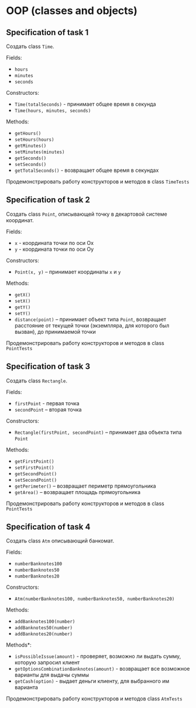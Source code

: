 # OOP (classes and objects)


## Specification of task 1
Создать class `Time`.
 
Fields:
- `hours`
- `minutes`
- `seconds`

Constructors:
- `Time(totalSeconds)` - принимает общее время в секунда
- `Time(hours, minutes, seconds)`

Methods:
- `getHours()`
- `setHours(hours)`
- `getMinutes()`
- `setMinutes(minutes)`
- `getSeconds()`
- `setSeconds()`
- `getTotalSeconds()` - возвращает общее время в секундах

Продемонстрировать работу конструкторов и методов в class `TimeTests`


## Specification of task 2
Создать class `Point`, описывающей точку в декартовой системе координат.

Fields:
- `x` - координата точки по оси Ox
- `y` - координата точки по оси Oy

Constructors:
- `Point(x, y)` – принимает координаты `x` и `y`

Methods:
- `getX()`
- `setX()`
- `getY()`
- `setY()`
- `distance(point)` – принимает объект типа `Point`, возвращает расстояние от текущей точки (экземпляра, для которого был вызван), до принимаемой точки

Продемонстрировать работу конструкторов и методов в class `PointTests` 


## Specification of task 3
Создать class `Rectangle`.

Fields:
- `firstPoint` - первая точка
- `secondPoint` – вторая точка

Constructors:
- `Rectangle(firstPoint, secondPoint)` – принимает два объекта типа `Point`

Methods:
- `getFirstPoint()`
- `setFirstPoint()`
- `getSecondPoint()`
- `setSecondPoint()`
- `getPerimeter()` – возвращает периметр прямоугольника
- `getArea()` – возвращает площадь прямоугольника

Продемонстрировать работу конструкторов и методов в class `PointTests`


## Specification of task 4
Создать class `Atm` описывающий банкомат.

Fields:
- `numberBanknotes100`
- `numberBanknotes50`
- `numberBanknotes20`

Constructors:
- `Atm(numberBanknotes100, numberBanknotes50, numberBanknotes20)`

Methods:
- `addBanknotes100(number)`
- `addBanknotes50(number)`
- `addBanknotes20(number)`

Methods*:
- `isPossibleIssue(amount)` - проверяет, возможно ли выдать сумму, которую запросил клиент
- `getOptionsCombinationBanknotes(amount)` - возвращает все возможное варианты для выдачы суммы
- `getCash(option)` - выдает деньги клиенту, для выбранного им варианта 

Продемонстрировать работу конструкторов и методов class `AtmTests`
